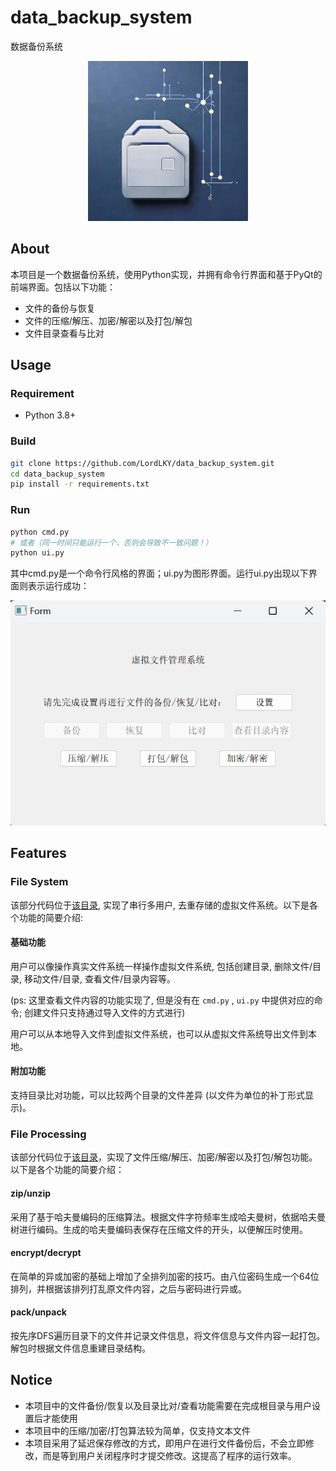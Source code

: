 # data_backup_system
数据备份系统

<div align=center>
<img src="https://github.com/LordLKY/data_backup_system/blob/main/asset/3.jpg">
</div>

## About

本项目是一个数据备份系统，使用Python实现，并拥有命令行界面和基于PyQt的前端界面。包括以下功能：

- 文件的备份与恢复
- 文件的压缩/解压、加密/解密以及打包/解包
- 文件目录查看与比对

## Usage

### Requirement

- Python 3.8+

### Build

```bash
git clone https://github.com/LordLKY/data_backup_system.git
cd data_backup_system
pip install -r requirements.txt
```

### Run

```bash
python cmd.py
# 或者（同一时间只能运行一个，否则会导致不一致问题！）
python ui.py
```

其中cmd.py是一个命令行风格的界面；ui.py为图形界面。运行ui.py出现以下界面则表示运行成功：

<div align=center>
<img src="https://github.com/LordLKY/data_backup_system/blob/main/asset/2.png">
</div>

## Features

### File System

该部分代码位于[该目录](https://github.com/LordLKY/data_backup_system/tree/main/file_system), 实现了串行多用户, 去重存储的虚拟文件系统。以下是各个功能的简要介绍:

#### 基础功能

用户可以像操作真实文件系统一样操作虚拟文件系统, 包括创建目录, 删除文件/目录, 移动文件/目录, 查看文件/目录内容等。

(ps: 这里查看文件内容的功能实现了, 但是没有在 `cmd.py` , `ui.py` 中提供对应的命令; 创建文件只支持通过导入文件的方式进行)

用户可以从本地导入文件到虚拟文件系统，也可以从虚拟文件系统导出文件到本地。

#### 附加功能

支持目录比对功能，可以比较两个目录的文件差异 (以文件为单位的补丁形式显示)。

### File Processing

该部分代码位于[该目录](https://github.com/LordLKY/data_backup_system/tree/main/file_process)，实现了文件压缩/解压、加密/解密以及打包/解包功能。以下是各个功能的简要介绍：

#### zip/unzip

采用了基于哈夫曼编码的压缩算法。根据文件字符频率生成哈夫曼树，依据哈夫曼树进行编码。生成的哈夫曼编码表保存在压缩文件的开头，以便解压时使用。

#### encrypt/decrypt

在简单的异或加密的基础上增加了全排列加密的技巧。由八位密码生成一个64位排列，并根据该排列打乱原文件内容，之后与密码进行异或。

#### pack/unpack

按先序DFS遍历目录下的文件并记录文件信息，将文件信息与文件内容一起打包。解包时根据文件信息重建目录结构。

## Notice

- 本项目中的文件备份/恢复以及目录比对/查看功能需要在完成根目录与用户设置后才能使用
- 本项目中的压缩/加密/打包算法较为简单，仅支持文本文件
- 本项目采用了延迟保存修改的方式，即用户在进行文件备份后，不会立即修改，而是等到用户关闭程序时才提交修改。这提高了程序的运行效率。
